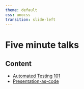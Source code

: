 ```yaml
---
theme: default
css: unocss
transition: slide-left
---
```


# Five minute talks

## Content

* [Automated Testing 101](/five-min-talks/automated-testing-101)
* [Presentation-as-code](/five-min-talks/presentation-as-code)
